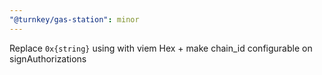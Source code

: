 ```yaml
---
"@turnkey/gas-station": minor
---
```


Replace `0x{string}` using with viem Hex + make chain_id configurable on signAuthorizations
